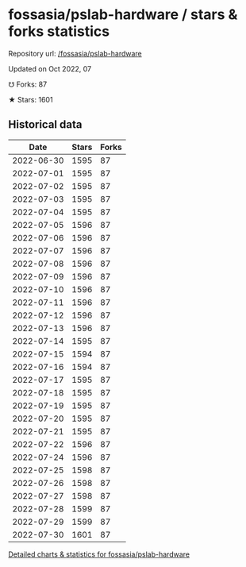 # fossasia/pslab-hardware / stars & forks statistics

Repository url: [/fossasia/pslab-hardware](https://github.com/fossasia/pslab-hardware)

Updated on Oct 2022, 07

☋ Forks: 87

★ Stars: 1601

## Historical data
| Date | Stars | Forks |
|------|-------|-------|
| 2022-06-30 | 1595 | 87 | 
| 2022-07-01 | 1595 | 87 | 
| 2022-07-02 | 1595 | 87 | 
| 2022-07-03 | 1595 | 87 | 
| 2022-07-04 | 1595 | 87 | 
| 2022-07-05 | 1596 | 87 | 
| 2022-07-06 | 1596 | 87 | 
| 2022-07-07 | 1596 | 87 | 
| 2022-07-08 | 1596 | 87 | 
| 2022-07-09 | 1596 | 87 | 
| 2022-07-10 | 1596 | 87 | 
| 2022-07-11 | 1596 | 87 | 
| 2022-07-12 | 1596 | 87 | 
| 2022-07-13 | 1596 | 87 | 
| 2022-07-14 | 1595 | 87 | 
| 2022-07-15 | 1594 | 87 | 
| 2022-07-16 | 1594 | 87 | 
| 2022-07-17 | 1595 | 87 | 
| 2022-07-18 | 1595 | 87 | 
| 2022-07-19 | 1595 | 87 | 
| 2022-07-20 | 1595 | 87 | 
| 2022-07-21 | 1595 | 87 | 
| 2022-07-22 | 1596 | 87 | 
| 2022-07-24 | 1596 | 87 | 
| 2022-07-25 | 1598 | 87 | 
| 2022-07-26 | 1598 | 87 | 
| 2022-07-27 | 1598 | 87 | 
| 2022-07-28 | 1599 | 87 | 
| 2022-07-29 | 1599 | 87 | 
| 2022-07-30 | 1601 | 87 | 


[Detailed charts & statistics for fossasia/pslab-hardware](https://reviewgithub.com/rep/fossasia/pslab-hardware)
